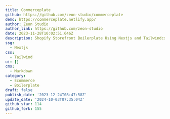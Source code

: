 ```yaml
---
title: Commerceplate
github: https://github.com/zeon-studio/commerceplate
demo: https://commerceplate.netlify.app/
author: Zeon Studio
author_link: https://github.com/zeon-studio
date: 2023-11-28T10:02:51.646Z
description: Shopify Storefront Boilerplate Using Nextjs and Tailwindcss
ssg:
  - Nextjs
css:
  - Tailwind
ui: []
cms:
  - Markdown
category:
  - Ecommerce
  - Boilerplate
draft: false
publish_date: '2023-12-24T08:47:58Z'
update_date: '2024-10-03T07:35:04Z'
github_star: 114
github_fork: 155
---
```

